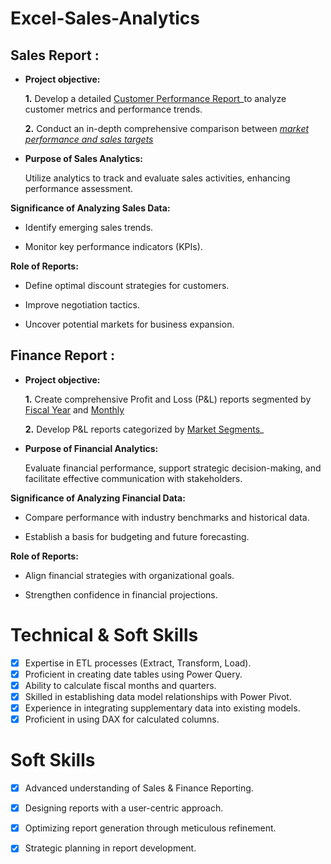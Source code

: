 # Excel-Sales-Analytics

## Sales Report :


- **Project objective:** 

    **1.** Develop a detailed [Customer Performance Report](https://github.com/Shafana0/Excel-Sales-Analytics/blob/main/Market%20Performance%20Vs%20Target%20Report.pdf)_to analyze customer metrics and performance trends. 

    **2.** Conduct an in-depth comprehensive comparison between _[market performance and sales targets](https://github.com/Shafana0/Excel-Sales-Analytics/blob/main/Market%20Performance%20Vs%20Target%20Report.pdf)_

-  **Purpose of Sales Analytics:** 

     Utilize analytics to track and evaluate sales activities, enhancing performance assessment.

**Significance of Analyzing Sales Data:**

   - Identify emerging sales trends.

   - Monitor key performance indicators (KPIs).

**Role of Reports:**

   - Define optimal discount strategies for customers.

   - Improve negotiation tactics.

   - Uncover potential markets for business expansion.


## Finance Report :

- **Project objective:** 

    **1.** Create comprehensive Profit and Loss (P&L) reports segmented by [Fiscal Year](https://github.com/Shafana0/Excel-Sales-Analytics/blob/main/P%26L%20Statement%20by%20Fiscal%20Year.pdf) and [Monthly](https://github.com/Shafana0/Excel-Sales-Analytics/blob/main/P%26L%20Statement%20by%20Month.pdf)

   **2.** Develop P&L reports categorized by [Market Segments](https://github.com/Shafana0/Excel-Sales-Analytics/blob/main/P%26L%20Statement%20for%20Market.pdf)_

- **Purpose of Financial Analytics:**

    Evaluate financial performance, support strategic decision-making, and facilitate effective communication with stakeholders.

**Significance of Analyzing Financial Data:**

   - Compare performance with industry benchmarks and historical data.

   - Establish a basis for budgeting and future forecasting.

**Role of Reports:**

   - Align financial strategies with organizational goals.

   - Strengthen confidence in financial projections.

# Technical & Soft Skills
- [x] Expertise in ETL processes (Extract, Transform, Load).
- [x] Proficient in creating date tables using Power Query.
- [x] Ability to calculate fiscal months and quarters.
- [x] Skilled in establishing data model relationships with Power Pivot.
- [x] Experience in integrating supplementary data into existing models.
- [x] Proficient in using DAX for calculated columns.

# Soft Skills
- [x] Advanced understanding of Sales & Finance Reporting.
- [x] Designing reports with a user-centric approach.
- [x] Optimizing report generation through meticulous refinement.
- [x] Strategic planning in report development.

